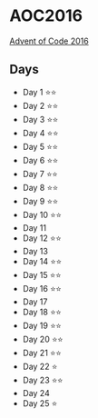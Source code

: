 # AOC2016
[Advent of Code 2016](https://adventofcode.com/2016)
## Days
* Day  1 ⭐⭐
* Day  2 ⭐⭐
* Day  3 ⭐⭐
* Day  4 ⭐⭐
* Day  5 ⭐⭐
* Day  6 ⭐⭐
* Day  7 ⭐⭐
* Day  8 ⭐⭐
* Day  9 ⭐⭐
* Day 10 ⭐⭐
* Day 11 
* Day 12 ⭐⭐
* Day 13 
* Day 14 ⭐⭐
* Day 15 ⭐⭐
* Day 16 ⭐⭐
* Day 17 
* Day 18 ⭐⭐
* Day 19 ⭐⭐
* Day 20 ⭐⭐
* Day 21 ⭐⭐
* Day 22 ⭐
* Day 23 ⭐⭐
* Day 24 
* Day 25 ⭐

